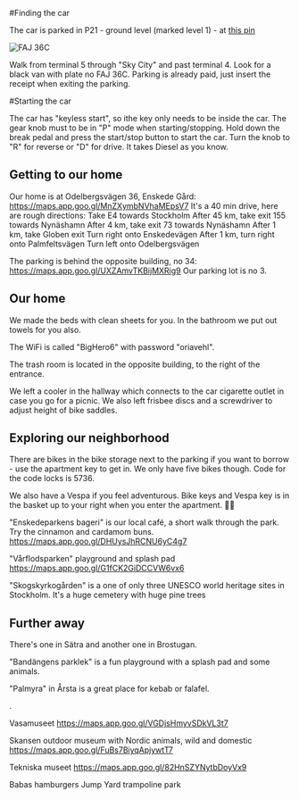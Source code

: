 #Finding the car

The car is parked in P21 - ground level (marked level 1) - at [this pin](https://goo.gl/maps/zGuNXZYX5e2E3qzM8)

![FAJ 36C](https://photos.google.com/share/AF1QipNJa6q06FrmEqqLB6rKV20pZk5r2sqNLG4EHqx-wZdyAa0J6AI4xvFF2YtK5R-rfw/photo/AF1QipPvoFaA22xEcNKUIHIp9_zuNxn8ZJzMuDHNGCbz?key=ZnNzaDJDN1Z5Z1BDN01fcldkVGpWUDZZeUtsQTZ3)


Walk from terminal 5 through "Sky City" and past terminal 4. Look for a black van with plate no FAJ 36C. Parking is already paid, just insert the receipt when exiting the parking.


#Starting the car

The car has "keyless start", so ithe key only needs to be inside the car. The gear knob must to be in "P" mode when starting/stopping. Hold down the break pedal and press the start/stop button to start the car. Turn the knob to "R" for reverse or "D" for drive. It takes Diesel as you know.

Getting to our home
--------------------

Our home is at Odelbergsvägen 36, Enskede Gård:
https://maps.app.goo.gl/MnZXymbNVhaMEpsV7
It's a 40 min drive, here are rough directions:
Take E4 towards Stockholm
After 45 km, take exit 155 towards Nynäshamn
After 4 km, take exit 73 towards Nynäshamn
After 1 km, take Globen exit
Turn right onto Enskedevägen
After 1 km, turn right onto Palmfeltsvägen
Turn left onto Odelbergsvägen

The parking is behind the opposite building, no 34:
https://maps.app.goo.gl/UXZAmvTKBijMXRig9
Our parking lot is no 3.


Our home
----------------

We made the beds with clean sheets for you.
In the bathroom we put out towels for you also.

The WiFi is called "BigHero6" with password "oriavehl".

The trash room is located in the opposite building, to the right of the entrance.

We left a cooler in the hallway which connects to the car cigarette outlet in case you go for a picnic.
We also left frisbee discs and a screwdriver to adjust height of bike saddles.


Exploring our neighborhood
----------------------------

There are bikes in the bike storage next to the parking if you want to borrow - use the apartment key to get in. We only have five bikes though. Code for the code locks is 5736.

We also have a Vespa if you feel adventurous.
Bike keys and Vespa key is in the basket up to your right when you enter the apartment.
🛵💨

"Enskedeparkens bageri" is our local café, a short walk through the park. Try the cinnamon and cardamom buns.
https://maps.app.goo.gl/DHUysJhRCNU6yC4g7

"Vårflodsparken" playground and splash pad
https://maps.app.goo.gl/G1fCK2GiDCCVW6vx6

"Skogskyrkogården" is a one of only three UNESCO world heritage sites in Stockholm. It's a huge cemetery with huge pine trees

Further away
-------------
There's one in Sätra and another one in Brostugan.

"Bandängens parklek" is a fun playground with a splash pad and some animals.

"Palmyra" in Årsta is a great place for kebab or falafel.


.

Vasamuseet
https://maps.app.goo.gl/VGDjsHmyvSDkVL3t7

Skansen outdoor museum with Nordic animals, wild and domestic
https://maps.app.goo.gl/FuBs7BiyqApjywtT7

Tekniska museet
https://maps.app.goo.gl/82HnSZYNytbDoyVx9

Babas hamburgers
Jump Yard trampoline park
